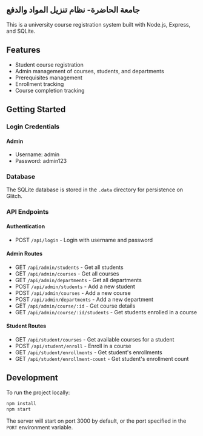 ## جامعة الحاضرة-  نظام تنزيل المواد والدفع

This is a university course registration system built with Node.js, Express, and SQLite.
## Features

- Student course registration
- Admin management of courses, students, and departments
- Prerequisites management
- Enrollment tracking
- Course completion tracking

## Getting Started

### Login Credentials

#### Admin
- Username: admin
- Password: admin123

### Database

The SQLite database is stored in the `.data` directory for persistence on Glitch.

### API Endpoints

#### Authentication
- POST `/api/login` - Login with username and password

#### Admin Routes
- GET `/api/admin/students` - Get all students
- GET `/api/admin/courses` - Get all courses
- GET `/api/admin/departments` - Get all departments
- POST `/api/admin/students` - Add a new student
- POST `/api/admin/courses` - Add a new course
- POST `/api/admin/departments` - Add a new department
- GET `/api/admin/course/:id` - Get course details
- GET `/api/admin/course/:id/students` - Get students enrolled in a course

#### Student Routes
- GET `/api/student/courses` - Get available courses for a student
- POST `/api/student/enroll` - Enroll in a course
- GET `/api/student/enrollments` - Get student's enrollments
- GET `/api/student/enrollment-count` - Get student's enrollment count

## Development

To run the project locally:

```bash
npm install
npm start
```

The server will start on port 3000 by default, or the port specified in the `PORT` environment variable.


